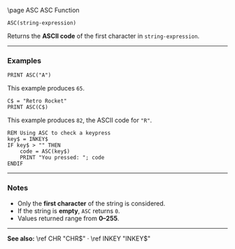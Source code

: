 \page ASC ASC Function

```basic
ASC(string-expression)
```

Returns the **ASCII code** of the first character in `string-expression`.

---

### Examples

```basic
PRINT ASC("A")
```

This example produces `65`.

```basic
C$ = "Retro Rocket"
PRINT ASC(C$)
```

This example produces `82`, the ASCII code for `"R"`.

```basic
REM Using ASC to check a keypress
key$ = INKEY$
IF key$ > "" THEN
    code = ASC(key$)
    PRINT "You pressed: "; code
ENDIF
```

---

### Notes

* Only the **first character** of the string is considered.
* If the string is **empty**, `ASC` returns `0`.
* Values returned range from **0–255**.

---

**See also:**
\ref CHR "CHR$" · \ref INKEY "INKEY$"
